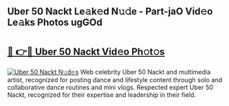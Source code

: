 ## Uber 50 Nackt Le𝚊k𝚎d N𝚞𝚍e - Part-jaO Vid𝚎o Le𝚊ks Photos ugGOd

# <h2><a href="http://fb74lfe.evod.top/?m=Uber+50+Nackt">🔗 👉🔴 Uber 50 Nackt Vid𝚎o Ph𝚘t𝚘s</a></h2>

[![Uber 50 Nackt N𝚞d𝚎s](https://i.imgur.com/8V9OHl7.gif)](http://fb74lfe.evod.top/?m=Uber+50+Nackt)
Web celebrity Uber 50 Nackt and multimedia artist, recognized for posting dance and lifestyle content through solo and collaborative dance routines and mini vlogs. Respected expert Uber 50 Nackt, recognized for their expertise and leadership in their field. 
